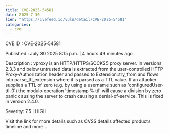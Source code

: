 ```yaml
--- 
title: CVE-2025-54581
date: 2025-7-30
lien: "https://cvefeed.io/vuln/detail/CVE-2025-54581"
categories:
  - cve
---
```


CVE ID : CVE-2025-54581

Published :  July 30
2025
8:15 p.m. | 4 hours
49 minutes ago

Description : vproxy is an HTTP/HTTPS/SOCKS5 proxy server. In versions 2.3.3 and below
untrusted data is extracted from the user-controlled HTTP Proxy-Authorization header and passed to Extension::try_from and flows into parse_ttl_extension where it is parsed as a TTL value. If an attacker supplies a TTL of zero (e.g. by using a username such as 'configuredUser-ttl-0')
the modulo operation 'timestamp % ttl' will cause a division by zero panic
causing the server to crash causing a denial-of-service. This is fixed in version 2.4.0.

Severity: 7.5 | HIGH

Visit the link for more details
such as CVSS details
affected products
timeline
and more...
